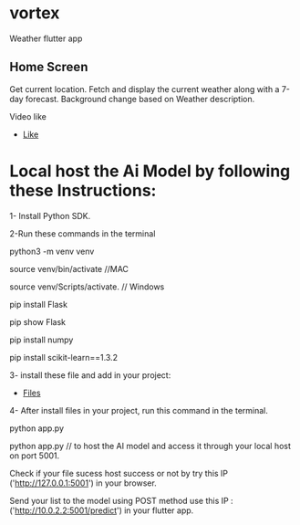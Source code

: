 # vortex

Weather flutter app

## Home Screen

Get current location.
Fetch and display the current weather along with a 7-day forecast.
Background change based on Weather description.

Video like

- [Like](https://drive.google.com/file/d/1goCoq54vMs_8En-hF-r7x6fx6FwvPdoL/view?usp=sharing)

# Local host the Ai Model by following these Instructions:

1- Install Python SDK. 

2-Run these commands in the terminal

python3 -m venv venv

source venv/bin/activate //MAC

source venv/Scripts/activate. // Windows

pip install Flask

pip show Flask

pip install numpy

pip install scikit-learn==1.3.2

3- install these file and add in your project:

- [Files](https://drive.google.com/drive/folders/1Px0YPSZnVgpVBbkLilHwCYNwh6TmpyH4?usp=sharing)

4- After install files in your project, run this command in the terminal.

python app.py

python app.py // to host the AI model and access it through your local host on port 5001.

Check if your file sucess host success or not by try this IP ('http://127.0.0.1:5001') in your browser.

Send your list to the model using POST method use this IP : ('http://10.0.2.2:5001/predict') in your flutter app.



